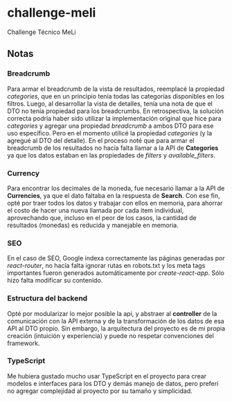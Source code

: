 # challenge-meli
Challenge Técnico MeLi

## Notas

### Breadcrumb
Para armar el breadcrumb de la vista de resultados, reemplacé la propiedad *categories*, que en un principio tenía todas las categorías disponibles en los filtros. Luego, al desarrollar la vista de detalles, tenía una nota de que el DTO no tenía propiedad para los breadcrumbs.
En retrospectiva, la solución correcta podría haber sido utilizar la implementación original que hice para *categories* y agregar una propiedad *breadcrumb* a ambos DTO para ese uso específico. Pero en el momento utilicé la propiedad *categories* (y la agregué al DTO del detalle).
En el proceso noté que para armar el breadcrumb de los resultados no hacía falta llamar a la API de **Categories** ya que los datos estaban en las propiedades de *filters* y *available_filters*.

### Currency
Para encontrar los decimales de la moneda, fue necesario llamar a la API de **Currencies**, ya que el dato faltaba en la respuesta de **Search**. Con ese fin, opté por traer todos los datos y trabajar con ellos en memoria, para ahorrar el costo de hacer una nueva llamada por cada item individual, aprovechando que, incluso en el peor de los casos, la cantidad de resultados (monedas) es reducida y manejable en memoria.

### SEO
En el caso de SEO, Google indexa correctamente las páginas generadas por *react-router*, no hacía falta ignorar rutas en robots.txt y los meta tags importantes fueron generados automáticamente por *create-react-app*. Sólo hizo falta modificar su contenido.

### Estructura del backend
Opté por modularizar lo mejor posible la api, y abstraer al **controller** de la comunicación con la API externa y de la transformación de los datos de esa API al DTO propio. Sin embargo, la arquitectura del proyecto es de mi propia creación (intuición y experiencia) y puede no respetar convenciones del framework.

### TypeScript
Me hubiera gustado mucho usar TypeScript en el proyecto para crear modelos e interfaces para los DTO y demás manejo de datos, pero preferí no agregar complejidad al proyecto por su tamaño y simplicidad.
